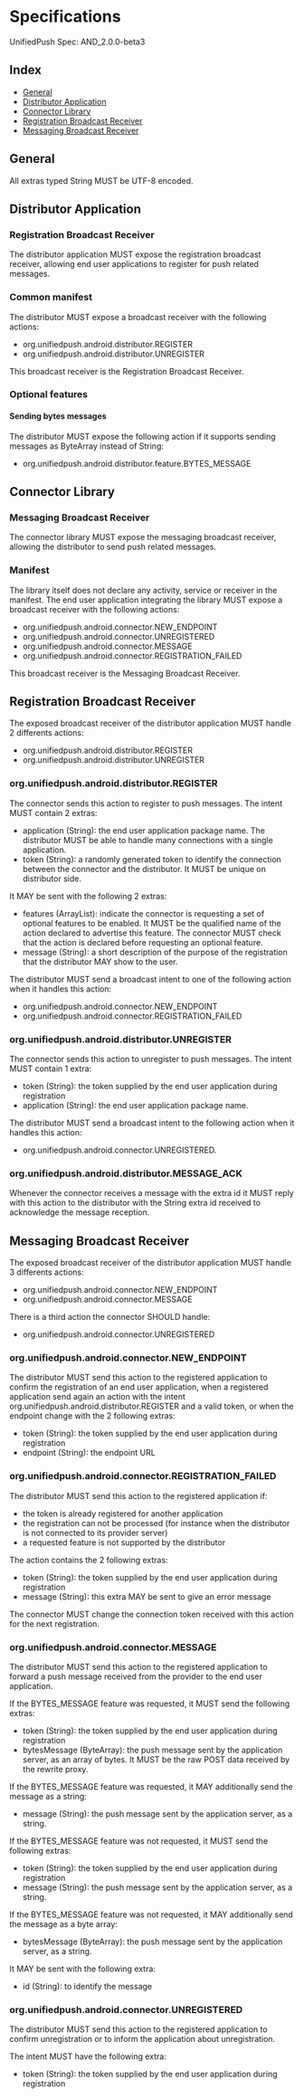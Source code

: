 # Specifications

UnifiedPush Spec: AND_2.0.0-beta3

## Index

* [General](#general)
* [Distributor Application](#distributor-application)
* [Connector Library](#connector-library)
* [Registration Broadcast Receiver](#registration-broadcast-receiver-1)
* [Messaging Broadcast Receiver](#messaging-broadcast-receiver-1)

## General

All extras typed String MUST be UTF-8 encoded.


## Distributor Application

### Registration Broadcast Receiver

The distributor application MUST expose the registration broadcast receiver, allowing end user applications to register for push related messages.

### Common manifest

The distributor MUST expose a broadcast receiver with the following actions:
* org.unifiedpush.android.distributor.REGISTER
* org.unifiedpush.android.distributor.UNREGISTER

This broadcast receiver is the Registration Broadcast Receiver.

### Optional features

#### Sending bytes messages

The distributor MUST expose the following action if it supports sending messages as ByteArray instead of String:
* org.unifiedpush.android.distributor.feature.BYTES_MESSAGE


## Connector Library

### Messaging Broadcast Receiver

The connector library MUST expose the messaging broadcast receiver, allowing the distributor to send push related messages.

### Manifest

The library itself does not declare any activity, service or receiver in the manifest. The end user application integrating the library MUST expose a broadcast receiver with the following actions:
* org.unifiedpush.android.connector.NEW_ENDPOINT
* org.unifiedpush.android.connector.UNREGISTERED
* org.unifiedpush.android.connector.MESSAGE
* org.unifiedpush.android.connector.REGISTRATION_FAILED

This broadcast receiver is the Messaging Broadcast Receiver.

## Registration Broadcast Receiver

The exposed broadcast receiver of the distributor application MUST handle 2 differents actions:
* org.unifiedpush.android.distributor.REGISTER
* org.unifiedpush.android.distributor.UNREGISTER

### org.unifiedpush.android.distributor.REGISTER

The connector sends this action to register to push messages. The intent MUST contain 2 extras:
* application (String): the end user application package name. The distributor MUST be able to handle many connections with a single application.
* token (String): a randomly generated token to identify the connection between the connector and the distributor. It MUST be unique on distributor side.

It MAY be sent with the following 2 extras:
* features (ArrayList<String>): indicate the connector is requesting a set of optional features to be enabled. It MUST be the qualified name of the action declared to advertise this feature. The connector MUST check that the action is declared before requesting an optional feature.
* message (String): a short description of the purpose of the registration that the distributor MAY show to the user.

The distributor MUST send a broadcast intent to one of the following action when it handles this action:
* org.unifiedpush.android.connector.NEW_ENDPOINT
* org.unifiedpush.android.connector.REGISTRATION_FAILED

### org.unifiedpush.android.distributor.UNREGISTER

The connector sends this action to unregister to push messages. The intent MUST contain 1 extra:
* token (String): the token supplied by the end user application during registration
* application (String): the end user application package name.

The distributor MUST send a broadcast intent to the following action when it handles this action:
* org.unifiedpush.android.connector.UNREGISTERED.

### org.unifiedpush.android.distributor.MESSAGE_ACK

Whenever the connector receives a message with the extra id it MUST reply with this action to the distributor with the String extra id received to acknowledge the message reception.


## Messaging Broadcast Receiver

The exposed broadcast receiver of the distributor application MUST handle 3 differents actions:
* org.unifiedpush.android.connector.NEW_ENDPOINT
* org.unifiedpush.android.connector.MESSAGE

There is a third action the connector SHOULD handle:
* org.unifiedpush.android.connector.UNREGISTERED

### org.unifiedpush.android.connector.NEW_ENDPOINT

The distributor MUST send this action to the registered application to confirm the registration of an end user application, when a registered application send again an action with the intent org.unifiedpush.android.distributor.REGISTER and a valid token, or when the endpoint change with the 2 following extras:
* token (String): the token supplied by the end user application during registration
* endpoint (String): the endpoint URL

### org.unifiedpush.android.connector.REGISTRATION_FAILED

The distributor MUST send this action to the registered application if:
* the token is already registered for another application
* the registration can not be processed (for instance when the distributor is not connected to its provider server)
* a requested feature is not supported by the distributor

The action contains the 2 following extras:
* token (String): the token supplied by the end user application during registration
* message (String): this extra MAY be sent to give an error message

The connector MUST change the connection token received with this action for the next registration.

### org.unifiedpush.android.connector.MESSAGE

The distributor MUST send this action to the registered application to forward a push message received from the provider to the end user application.

If the BYTES_MESSAGE feature was requested, it MUST send the following extras:
* token (String): the token supplied by the end user application during registration
* bytesMessage (ByteArray): the push message sent by the application server, as an array of bytes. It MUST be the raw POST data received by the rewrite proxy.

If the BYTES_MESSAGE feature was requested, it MAY additionally send the message as a string:
* message (String): the push message sent by the application server, as a string.

If the BYTES_MESSAGE feature was not requested, it MUST send the following extras:
* token (String): the token supplied by the end user application during registration
* message (String): the push message sent by the application server, as a string.

If the BYTES_MESSAGE feature was not requested, it MAY additionally send the message as a byte array:
* bytesMessage (ByteArray): the push message sent by the application server, as a string.
  
It MAY be sent with the following extra:
* id (String): to identify the message


### org.unifiedpush.android.connector.UNREGISTERED

The distributor MUST send this action to the registered application to confirm unregistration or to inform the application about unregistration.

The intent MUST have the following extra:
* token (String): the token supplied by the end user application during registration

